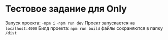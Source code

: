 # Тестовое задание для Only

Запуск проекта:
-`npm i`
-`npm run dev`
Проект запускается на `localhost:4000`
Билд проекта: `npm run build`
файлы сохраняются в папку `/dist`
